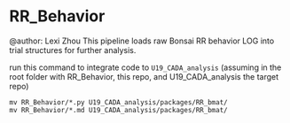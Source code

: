 # RR_Behavior

@author: Lexi Zhou
This pipeline loads raw Bonsai RR behavior LOG into trial structures for further analysis.

run this command to integrate code to `U19_CADA_analysis` (assuming in the root folder with RR_Behavior, this repo, and U19_CADA_analysis the target repo)

```{bash}
mv RR_Behavior/*.py U19_CADA_analysis/packages/RR_bmat/
mv RR_Behavior/*.md U19_CADA_analysis/packages/RR_bmat/
```
